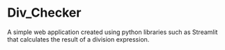 # Div_Checker

A simple web application created using python libraries such as Streamlit that calculates the result of a division expression.
